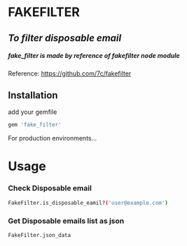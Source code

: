 # FAKEFILTER
## _To filter disposable email_

##### fake_filter is made by reference of fakefilter node module
Reference: https://github.com/7c/fakefilter


## Installation

add your gemfile

```sh
gem 'fake_filter'
```

For production environments...

# Usage


### Check Disposable email
```sh
FakeFilter.is_disposable_eamil?('user@example.com')
```

### Get Disposable emails list as json

```sh
FakeFilter.json_data
```


